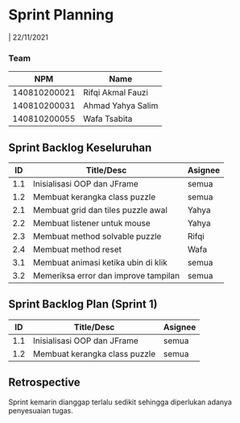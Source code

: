 # Sprint Planning 
| 22/11/2021

### Team 
| NPM           | Name        |
| ------------- |-------------|
| 140810200021  | Rifqi Akmal Fauzi    |
| 140810200031  | Ahmad Yahya Salim    |
| 140810200055  | Wafa Tsabita |

## Sprint Backlog Keseluruhan 
| ID  | Title/Desc | Asignee | 
| --- | ---------- | ------- | 
| 1.1 |	Inisialisasi OOP dan JFrame | semua |
| 1.2 | Membuat kerangka class puzzle | semua |
| 2.1 |	Membuat grid dan tiles puzzle awal | Yahya |
| 2.2 | Membuat listener untuk mouse | Yahya |
| 2.3 | Membuat method solvable puzzle	| Rifqi |
| 2.4 | Membuat method reset | Wafa |
| 3.1 | Membuat animasi ketika ubin di klik | semua |
| 3.2 | Memeriksa error dan improve tampilan | semua |

## Sprint Backlog Plan (Sprint 1)
| ID  | Title/Desc | Asignee | 
| --- | ---------- | ------- | 
| 1.1 |	Inisialisasi OOP dan JFrame | semua |
| 1.2 | Membuat kerangka class puzzle | semua |

## Retrospective 

Sprint kemarin dianggap terlalu sedikit sehingga diperlukan adanya penyesuaian tugas.
